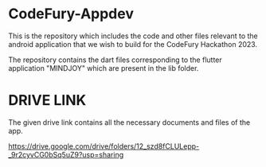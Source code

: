 # CodeFury-Appdev
This is the repository which includes the code and other files relevant to the android application that we wish to build for the CodeFury Hackathon 2023.

The repository contains the dart files corresponding to the flutter application "MINDJOY" which are present in the lib folder.

# DRIVE LINK
The given drive link contains all the necessary documents and files of the app.

https://drive.google.com/drive/folders/12_szd8fCLULepp-_9r2cyvCG0bSq5uZ9?usp=sharing

